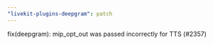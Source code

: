 ```yaml
---
"livekit-plugins-deepgram": patch
---
```


fix(deepgram): mip_opt_out was passed incorrectly for TTS (#2357)
